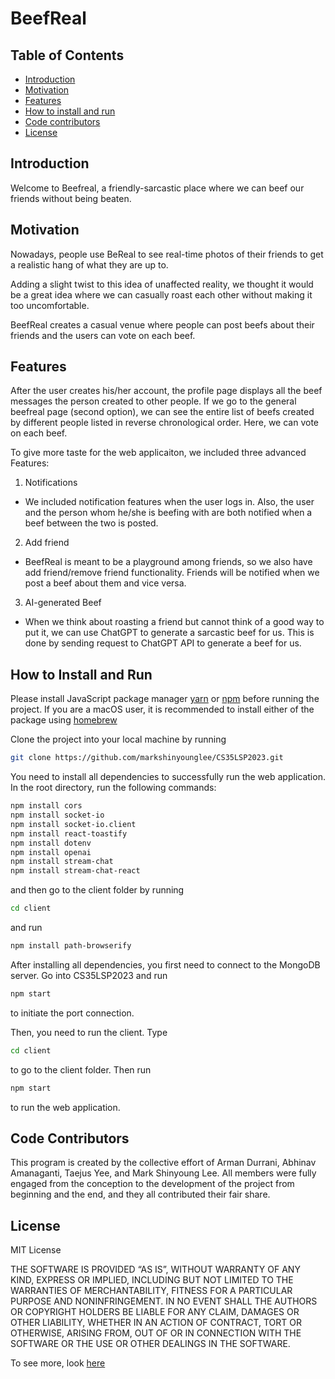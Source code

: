 # BeefReal

## Table of Contents
* [Introduction](#introduction)
* [Motivation](#motivation)
* [Features](#features)
* [How to install and run](#how-to-install-and-run)
* [Code contributors](#code-contributors)
* [License](#license)

## Introduction
Welcome to Beefreal, a friendly-sarcastic place where we can beef our friends without being beaten.

## Motivation
Nowadays, people use BeReal to see real-time photos of their friends to get a realistic hang of what they are up to. 

Adding a slight twist to this idea of unaffected reality, we thought it would be a great idea where we can casually roast each other without making it too uncomfortable.

BeefReal creates a casual venue where people can post beefs about their friends and the users can vote on each beef. 


## Features
After the user creates his/her account, the profile page displays all the beef messages the person created to other people. If we go to the general beefreal page (second option), we can see the entire list of beefs created by different people listed in reverse chronological order. Here, we can vote on each beef.

To give more taste for the web applicaiton, we included three advanced Features:
1. Notifications
* We included notification features when the user logs in. Also, the user and the person whom he/she is beefing with are both notified when a beef between the two is posted. 

2. Add friend
* BeefReal is meant to be a playground among friends, so we also have add friend/remove friend functionality. Friends will be notified when we post a beef about them and vice versa. 

3. AI-generated Beef
* When we think about roasting a friend but cannot think of a good way to put it, we can use ChatGPT to generate a sarcastic beef for us. This is done by sending request to ChatGPT API to generate a beef for us.


## How to Install and Run

Please install JavaScript package manager [yarn](https://yarnpkg.com/) or [npm](https://www.npmjs.com/) before running the project. If you are a macOS user, it is recommended to install either of the package using [homebrew](https://brew.sh/)

Clone the project into your local machine by running

```bash
git clone https://github.com/markshinyounglee/CS35LSP2023.git
```

You need to install all dependencies to successfully run the web application. In the root directory, run the following commands:

```bash
npm install cors
npm install socket-io
npm install socket-io.client
npm install react-toastify
npm install dotenv
npm install openai
npm install stream-chat
npm install stream-chat-react
```

and then go to the client folder by running

```bash
cd client
```

and run

```bash
npm install path-browserify
```

After installing all dependencies, you first need to connect to the MongoDB server. Go into CS35LSP2023 and run 

```bash
npm start
```

to initiate the port connection.

Then, you need to run the client. Type

```bash
cd client
```

to go to the client folder. Then run

```bash
npm start
```

to run the web application.

## Code Contributors

This program is created by the collective effort of Arman Durrani, Abhinav Amanaganti, Taejus Yee, and Mark Shinyoung Lee. All members were fully engaged from the conception to the development of the project from beginning and the end, and they all contributed their fair share.

## License

MIT License

THE SOFTWARE IS PROVIDED “AS IS”, WITHOUT WARRANTY OF ANY KIND, EXPRESS OR IMPLIED, INCLUDING BUT NOT LIMITED TO THE WARRANTIES OF MERCHANTABILITY, FITNESS FOR A PARTICULAR PURPOSE AND NONINFRINGEMENT. IN NO EVENT SHALL THE AUTHORS OR COPYRIGHT HOLDERS BE LIABLE FOR ANY CLAIM, DAMAGES OR OTHER LIABILITY, WHETHER IN AN ACTION OF CONTRACT, TORT OR OTHERWISE, ARISING FROM, OUT OF OR IN CONNECTION WITH THE SOFTWARE OR THE USE OR OTHER DEALINGS IN THE SOFTWARE.

To see more, look [here](https://opensource.org/license/mit/)